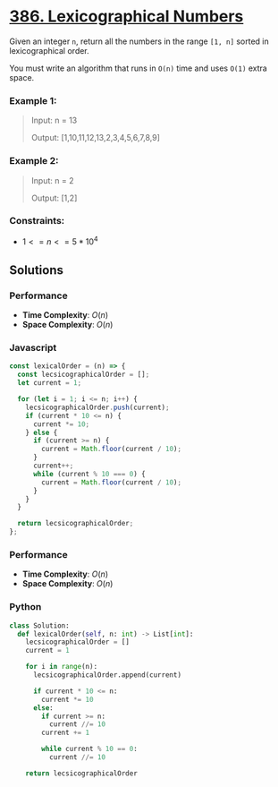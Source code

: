 # [386. Lexicographical Numbers](https://leetcode.com/problems/lexicographical-numbers/description/)

Given an integer `n`, return all the numbers in the range `[1, n]` sorted in lexicographical order.

You must write an algorithm that runs in `O(n)` time and uses `O(1)` extra space. 

 
### Example 1:
> Input: n = 13
>
> Output: [1,10,11,12,13,2,3,4,5,6,7,8,9]


### Example 2:
> Input: n = 2
>
> Output: [1,2]
 

### Constraints:
- $1 <= n <= 5 * 10^{4}$


## Solutions

### Performance

- **Time Complexity**: $O(n)$
- **Space Complexity**: $O(n)$

### Javascript
```javascript
const lexicalOrder = (n) => {
  const lecsicographicalOrder = [];
  let current = 1;

  for (let i = 1; i <= n; i++) {
    lecsicographicalOrder.push(current);
    if (current * 10 <= n) {
      current *= 10;
    } else {
      if (current >= n) {
        current = Math.floor(current / 10);
      }
      current++;
      while (current % 10 === 0) {
        current = Math.floor(current / 10);
      }
    }
  }

  return lecsicographicalOrder;
};
```

### Performance

- **Time Complexity**: $O(n)$
- **Space Complexity**: $O(n)$

### Python
```python
class Solution:
  def lexicalOrder(self, n: int) -> List[int]:
    lecsicographicalOrder = []
    current = 1

    for i in range(n):
      lecsicographicalOrder.append(current)

      if current * 10 <= n:
        current *= 10
      else:
        if current >= n:
          current //= 10
        current += 1

        while current % 10 == 0:
          current //= 10

    return lecsicographicalOrder
```